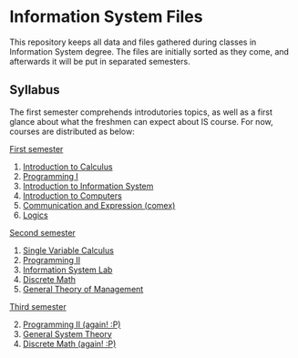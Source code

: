 # Information System Files

This repository keeps all data and files gathered during classes in
Information System degree. The files are initially sorted as they
come, and afterwards it will be put in separated semesters.

## Syllabus 

The first semester comprehends introdutories topics, as well as a first
glance about what the freshmen can expect about IS course. For now, courses are distributed as below:

[First semester](https://gitlab.com/krenak/bsi/-/tree/main/2022-2)

1. [Introduction to Calculus](https://gitlab.com/krenak/bsi/-/tree/main/2022-2/intro%20calc)
2. [Programming I](https://gitlab.com/krenak/bsi/-/tree/main/2022-2/prog1)
3. [Introduction to Information System](https://gitlab.com/krenak/bsi/-/tree/main/2022-2/intro%20si)
4. [Introduction to Computers](https://gitlab.com/krenak/bsi/-/tree/main/2022-2/intro%20comp)
5. [Communication and Expression (comex)](https://gitlab.com/krenak/bsi/-/tree/main/2022-2/comex)
6. [Logics](https://gitlab.com/krenak/bsi/-/tree/main/2022-2/logica)

[Second semester](https://gitlab.com/krenak/bsi/-/tree/main/2023-1)

1. [Single Variable Calculus](https://gitlab.com/krenak/bsi/-/tree/main/2023-1/calc1)
2. [Programming II](https://gitlab.com/krenak/bsi/-/tree/main/2023-1/prog2)
3. [Information System Lab](https://gitlab.com/krenak/bsi/-/tree/main/2023-1/lsi)
4. [Discrete Math](https://gitlab.com/krenak/bsi/-/tree/main/2023-1/md)
5. [General Theory of Management](https://gitlab.com/krenak/bsi/-/tree/main/2023-1/tga)

[Third semester](https://gitlab.com/krenak/bsi/-/tree/main/2024-2)

2. [Programming II (again! :P)](https://github.com/krenak/BSI/tree/main/2024-2/prog2)
3. [General System Theory](https://github.com/krenak/BSI/tree/main/2024-2/tgs)
4. [Discrete Math (again! :P)](https://github.com/krenak/BSI/tree/main/2024-2/md)
